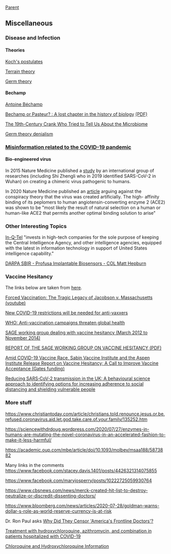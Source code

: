 [Parent](#pages/blog/cv19/index)

## Miscellaneous

### Disease and Infection

#### Theories

[Koch's postulates](https://en.wikipedia.org/wiki/Koch%27s_postulates)

[Terrain theory](https://en.wikipedia.org/wiki/Terrain_theory)

[Germ theory](https://en.wikipedia.org/wiki/Germ_theory)

#### Bechamp

[Antoine Béchamp](https://en.wikipedia.org/wiki/Antoine_B%C3%A9champ)

[Bechamp or Pasteur? : A lost chapter in the history of biology](https://archive.org/details/bechamporpasteur00hume_0) [(PDF)](https://archive.org/download/bechamporpasteur00hume_0/bechamporpasteur00hume_0.pdf)

[The 19th-Century Crank Who Tried to Tell Us About the Microbiome](https://www.wired.com/story/the-19th-century-crank-who-tried-to-tell-us-about-the-microbiome/)

[Germ theory denialism](https://en.wikipedia.org/wiki/Germ_theory_denialism)


### [Misinformation related to the COVID-19 pandemic](https://en.wikipedia.org/wiki/Misinformation_related_to_the_COVID-19_pandemic)

#### Bio-engineered virus

In 2015 Nature Medicine published a 
[study](https://www.ncbi.nlm.nih.gov/pmc/articles/PMC4797993/) 
by an international group of researches (including Shi Zhengli who in 2019 
identified SARS-CoV-2 in Wuhan) on creating a chimeric virus pathogenic to 
humans.

In 2020 Nature Medicine published an 
[article](https://www.ncbi.nlm.nih.gov/pmc/articles/PMC7095063/) arguing 
against the conspiracy theory that the virus was created artificially. The high-
affinity binding of its peplomers to human angiotensin-converting enzyme 2 
(ACE2) was shown to be "most likely the result of natural selection on a human 
or human-like ACE2 that permits another optimal binding solution to arise"



### Other Interesting Topics

[In-Q-Tel](https://en.wikipedia.org/wiki/In-Q-Tel) "invests in high-tech 
companies for the sole purpose of keeping the Central Intelligence Agency, and 
other intelligence agencies, equipped with the latest in information technology 
in support of United States intelligence capability."


[DARPA SBIR - Profusa Implantable Biosensors - COL Matt Hepburn](https://en.wikipedia.org/wiki/Luciana_Borio)


### Vaccine Hesitancy

The links below are taken from [here](https://www.corbettreport.com/mybody/).

[Forced Vaccination: The Tragic Legacy of Jacobson v. Massachusetts](https://www.nvic.org/NVIC-Vaccine-News/November-2016/forced-vaccination-the-tragic-legacy.aspx) [(youtube)](https://www.youtube.com/watch?v=kUBBQSKCceM)

[New COVID-19 restrictions will be needed for anti-vaxxers](https://www.theage.com.au/national/victoria/new-covid-19-restrictions-will-be-needed-for-anti-vaxxers-20200616-p55330.html)

[WHO: Anti-vaccination campaigns threaten global health](https://www.dw.com/en/who-anti-vaccination-campaigns-threaten-global-health/a-47167570)

[SAGE working group dealing with vaccine hesitancy (March 2012 to November 2014)](https://www.who.int/immunization/sage/sage_wg_vaccine_hesitancy_apr12/en/)

[REPORT OF THE SAGE WORKING GROUP ON VACCINE HESITANCY (PDF)](https://www.who.int/immunization/sage/meetings/2014/october/1_Report_WORKING_GROUP_vaccine_hesitancy_final.pdf)


[Amid COVID-19 Vaccine Race, Sabin Vaccine Institute and the Aspen Institute Release Report on Vaccine Hesitancy; A Call to Improve Vaccine Acceptance (Gates funding)](https://www.aspeninstitute.org/news/press-release/sabin-aspen-report-vaccine-hesitancy/)

[Reducing SARS‐CoV‐2 transmission in the UK: A behavioural science approach to identifying options for increasing adherence to social distancing and shielding vulnerable people](https://onlinelibrary.wiley.com/doi/full/10.1111/bjhp.12428)

### More stuff



https://www.christiantoday.com/article/christians.told.renounce.jesus.or.be.refused.coronavirus.aid.let.god.take.care.of.your.family/135252.htm

https://sciencewithdrdoug.wordpress.com/2020/07/27/enzymes-in-humans-are-mutating-the-novel-coronavirus-in-an-accelerated-fashion-to-make-it-less-harmful/

https://academic.oup.com/mbe/article/doi/10.1093/molbev/msaa188/5873882



Many links in the comments
https://www.facebook.com/stacey.davis.1401/posts/4426321314075855


https://www.facebook.com/maryjosperry/posts/10222725059930764

https://www.cbsnews.com/news/merck-created-hit-list-to-destroy-neutralize-or-discredit-dissenting-doctors/



https://www.bloomberg.com/news/articles/2020-07-28/goldman-warns-dollar-s-role-as-world-reserve-currency-is-at-risk


Dr. Ron Paul asks
[Why Did They Censor 'America's Frontline Doctors'?](https://www.youtube.com/watch?v=rTfZyRrADdA)


[Treatment with hydroxychloroquine, azithromycin, and combination in patients hospitalized with COVID-19](https://www.ncbi.nlm.nih.gov/pmc/articles/PMC7330574/)

[Chloroquine and Hydroxychloroquine Information](https://www.mbp.ms.gov/Pages/Chloroquine-and-Hydroxychloroquine-Information.aspx)

